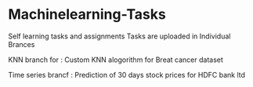 # Machinelearning-Tasks
Self learning tasks and assignments
Tasks are uploaded in Individual Brances 

KNN branch for : Custom KNN alogorithm for Breat cancer dataset

Time series brancf : Prediction of 30 days stock prices for HDFC bank ltd 
